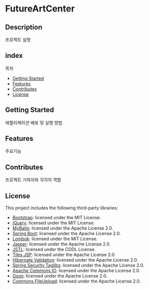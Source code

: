 # FutureArtCenter

## Description

프로젝트 설명

## index 

목차

  - [Getting Started](#getting-started)
  - [Features](#features)
  - [Contributes](#contributes)
  - [License](#license)

## Getting Started

애플리케이션 배포 및 실행 방법

## Features

주요기능

## Contributes

프로젝트 기여자와 각각의 역할

## License

This project includes the following third-party libraries:

- [Bootstrap](https://getbootstrap.com/): licensed under the MIT License.
- [jQuery](https://jquery.com/): licensed under the MIT License.
- [MyBatis](https://mybatis.org/mybatis-3/): licensed under the Apache License 2.0.
- [Spring Boot](https://spring.io/projects/spring-boot): licensed under the Apache License 2.0.
- [Lombok](https://projectlombok.org/): licensed under the MIT License.
- [Jasper](https://community.jaspersoft.com/project/jasperreports-library): licensed under the Apache License 2.0.
- [JSTL](https://jcp.org/en/jsr/detail?id=52): licensed under the CDDL License.
- [Tiles JSP](https://tiles.apache.org/framework/license.html): licensed under the Apache License 2.0.
- [Hibernate Validation](https://hibernate.org/validator/): licensed under the Apache License 2.0.
- [Spring Security Taglibs](https://docs.spring.io/spring-security/site/docs/current/reference/html5/#ns-taglibs): licensed under the Apache License 2.0.
- [Apache Commons IO](https://commons.apache.org/proper/commons-io/): licensed under the Apache License 2.0.
- [Gson](https://github.com/google/gson): licensed under the Apache License 2.0.
- [Commons FileUpload](https://commons.apache.org/proper/commons-fileupload/): licensed under the Apache License 2.0.
